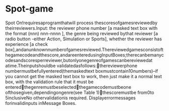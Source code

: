 # Spot-game
Spot On!requiresaprogramthatwill process thescoresofgamesreviewedby theirreviewers.Input: the reviewer phone number [a masked text box with the format (nnn) nnn-nnnn ], the genre being reviewed bythat reviewer [a radio button -either Action, Simulation or Sports], whether the reviewer has experience [a check box],andanunknownnumberofgamesreviewed.Thereviewedgamesconsistofthegamecodeandthescore,andareenteredusingInputBoxes;therecanbemanycodesandscoresperreviewer,butonlyonegenreofgamescanbereviewedat atime.Theinputshouldbe validatedasfollows:thereviewerphone numbermustbefullyentered(themaskedtext boxmustcontain10numbers)–if you cannot get the masked text box to work, then just make it a normal text box, with the validation rule that it must be enteredthegenremustbeselectedthegamecodemustbeone ofthosegiven,dependingongenre(see Table 1)thescoremustbe from0to 5inclusiveNo othervalidationis required. Displayerrormessages forinvalidinputs inMessage Boxes.
